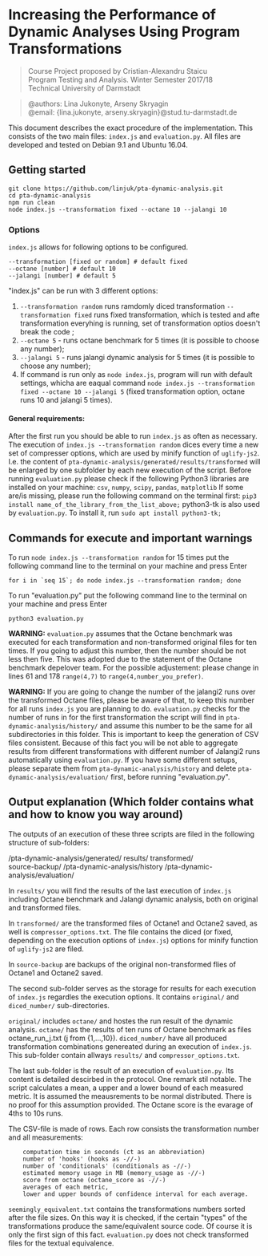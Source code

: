 # Increasing the Performance of Dynamic Analyses Using Program Transformations

> Course Project proposed by Cristian-Alexandru Staicu<br />
> Program Testing and Analysis. Winter Semester 2017/18<br />
> Technical University of Darmstadt<br />

> @authors: Lina Jukonyte, Arseny Skryagin<br />
> @email: {lina.jukonyte, arseny.skryagin}@stud.tu-darmstadt.de

This document describes the exact procedure of the implementation. This consists of the two main files: `index.js` and `evaluation.py`. All files are developed and tested on Debian 9.1 and Ubuntu 16.04.

## Getting started
```
git clone https://github.com/linjuk/pta-dynamic-analysis.git
cd pta-dynamic-analysis
npm run clean
node index.js --transformation fixed --octane 10 --jalangi 10
```
### Options
`index.js` allows for following options to be configured. 
```
--transformation [fixed or random] # default fixed
--octane [number] # default 10
--jalangi [number] # default 5
```

"index.js" can be run with 3 different options: 
1. `--transformation random` runs ramdomly diced transformation
   `--transformation fixed` runs fixed transformation, which is tested and afte transformation everyhing is running, 
   set of transformation optios doesn't break the code ;
2. `--octane 5` - runs octane benchmark for 5 times (it is possible to choose any number);
3. `--jalangi 5` - runs jalangi dynamic analysis for 5 times (it is possible to choose any number);
4. If command is run only as `node index.js`, program will run with default settings, whicha are eaqual command `node index.js --transformation fixed --octane 10 --jalangi 5`
   (fixed transformation option, octane runs 10 and jalangi 5 times).

#### General requirements:

After the first run you should be able to run `index.js` as often as necessary. The execution of `index.js --transformation random` dices every time a new set of compresser options, which are used by minify function of `uglify-js2`. I.e. the content of `pta-dynamic-analysis/generated/results/transformed` will be enlarged by one subfolder by each new execution of the script.
Before running `evaluation.py` please check if the following Python3 libraries are installed on your machine:
	`csv`, `numpy`, `scipy`, `pandas`, `matplotlib`
If some are/is missing, please run the following command on the terminal first:
	`pip3 install name_of_the_library_from_the_list_above;`
python3-tk is also used by `evaluation.py`. To install it, run
	`sudo apt install python3-tk;`

## Commands for execute and important warnings
To run `node index.js --transformation random` for 15 times put the following command line to the terminal on your machine and press Enter
```
for i in `seq 15`; do node index.js --transformation random; done
```

To run "evaluation.py" put the following command line to the terminal on your
machine and press Enter
```
python3 evaluation.py
```

**WARNING:** `evaluation.py` assumes that the Octane benchmark was executed for each transformation and non-transformed original files for ten times. If you going to adjust this number, then the number should be not less then five. This was adopted due to the statement of the Octane benchmark depelover team. For the possible adjustement: please change in lines 61 and 178 `range(4,7)` to `range(4,number_you_prefer)`.

**WARNING:** If you are going to change the number of the jalangi2 runs over the transformed Octane files, please be aware of that, to keep this number for all runs `index.js` you are planning to do. `evaluation.py` checks for the number of runs in for the first transformation the script will find in `pta-dynamic-analysis/history/` and assume this number to be the same for all subdirectories in this folder. This is important to keep the generation of CSV files consistent. Because of this fact you will be not able to aggregate results from different transformations with different number of Jalangi2 runs automatically using `evaluation.py`. If you have some different setups, please separate them from `pta-dynamic-analysis/history` and delete `pta-dynamic-analysis/evaluation/` first, before running "evaluation.py".    

## Output explanation (Which folder contains what and how to know you way around)
The outputs of an execution of these three scripts are filed in the following structure of sub-folders:

  /pta-dynamic-analysis/generated/
    results/
    transformed/		
    source-backup/
  /pta-dynamic-analysis/history
  /pta-dynamic-analysis/evaluation/
  
In `results/` you will find the results of the last execution of `index.js` including Octane benchmark and Jalangi dynamic analysis, both on original and transformed files.

In `transformed/` are the transformed files of Octane1 and Octane2 saved, as well is `compressor_options.txt`. The file contains the diced (or fixed, depending on the execution options of `index.js`) options for minify function of `uglify-js2` are filed.

In `source-backup` are backups of the original non-transformed flies of Octane1 and Octane2 saved.

The second sub-folder serves as the storage for results for each execution of `index.js` regardles the execution options. It contains `original/` and `diced_number/` sub-directories.

`original/` includes `octane/` and hostes the run result of the dynamic analysis. `octane/` has the results of ten runs of Octane benchmark as files octane_run_j.txt (j from {1,...,10}). `diced_number/` have all produced transformation combinations genereated during 
an execution of `index.js`. This sub-folder contain allways `results/` and `compressor_options.txt`. 

The last sub-folder is the result of an execution of `evaluation.py`. Its content is detailed descirbed in the protocol. One remark stil notable. The script calculates a mean, a upper and a lower bound of each measured metric. It is assumed the meausrements to be normal distributed. There is no proof for this assumption provided. The Octane score is the evarage of 4ths to 10s runs.

The CSV-file is made of rows. Each row consists the transformation number and 
all measurements:

 		computation time in seconds (ct as an abbreviation)
		number of 'hooks' (hooks as -//-)
		number of 'conditionals' (conditionals as -//-)
		estimated memory usage in MB (memory_usage as -//-)
		score from octane (octane_score as -//-)
		averages of each metric,
		lower and upper bounds of confidence interval for each average.
    
`seemingly_equivalent.txt` contains the transformations numbers sorted after the
file sizes. On this way it is checked, if the certain "types" of the transformations
produce the same/equivalent source code. Of course it is only the first sign of
this fact. `evaluation.py` does not check transformed files for the textual
equivalence.